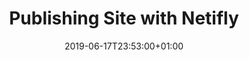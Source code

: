 ---
title: "Publishing Site with Netifly"
date: 2019-06-17T23:53:00+01:00
hideLastModified: true
summary: "This summary is \
is \
multiline"
---